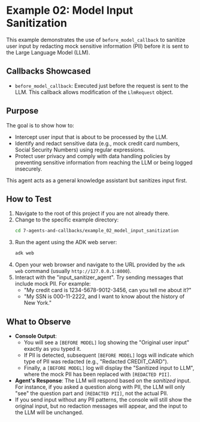 # Example 02: Model Input Sanitization

This example demonstrates the use of `before_model_callback` to sanitize user input by redacting mock sensitive information (PII) before it is sent to the Large Language Model (LLM).

## Callbacks Showcased

- `before_model_callback`: Executed just before the request is sent to the LLM. This callback allows modification of the `LlmRequest` object.

## Purpose

The goal is to show how to:

- Intercept user input that is about to be processed by the LLM.
- Identify and redact sensitive data (e.g., mock credit card numbers, Social Security Numbers) using regular expressions.
- Protect user privacy and comply with data handling policies by preventing sensitive information from reaching the LLM or being logged insecurely.

This agent acts as a general knowledge assistant but sanitizes input first.

## How to Test

1.  Navigate to the root of this project if you are not already there.
2.  Change to the specific example directory:
    ```bash
    cd 7-agents-and-callbacks/example_02_model_input_sanitization
    ```
3.  Run the agent using the ADK web server:
    ```bash
    adk web
    ```
4.  Open your web browser and navigate to the URL provided by the `adk web` command (usually `http://127.0.0.1:8000`).
5.  Interact with the "input_sanitizer_agent". Try sending messages that include mock PII. For example:
    - "My credit card is 1234-5678-9012-3456, can you tell me about it?"
    - "My SSN is 000-11-2222, and I want to know about the history of New York."

## What to Observe

- **Console Output**:
  - You will see a `[BEFORE MODEL]` log showing the "Original user input" exactly as you typed it.
  - If PII is detected, subsequent `[BEFORE MODEL]` logs will indicate which type of PII was redacted (e.g., "Redacted CREDIT_CARD").
  - Finally, a `[BEFORE MODEL]` log will display the "Sanitized input to LLM", where the mock PII has been replaced with `[REDACTED PII]`.
- **Agent's Response**: The LLM will respond based on the _sanitized_ input. For instance, if you asked a question along with PII, the LLM will only "see" the question part and `[REDACTED PII]`, not the actual PII.
- If you send input without any PII patterns, the console will still show the original input, but no redaction messages will appear, and the input to the LLM will be unchanged.
